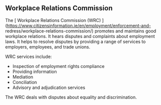 ##  Workplace Relations Commission

The [ Workplace Relations Commission (WRC)
](https://www.citizensinformation.ie/en/employment/enforcement-and-
redress/workplace-relations-commission/) promotes and maintains good workplace
relations. It hears disputes and complaints about employment laws. It helps to
resolve disputes by providing a range of services to employers, employees, and
trade unions.

WRC services include:

  * Inspection of employment rights compliance 
  * Providing information 
  * Mediation 
  * Conciliation 
  * Advisory and adjudication services 

The WRC deals with disputes about equality and discrimination.
